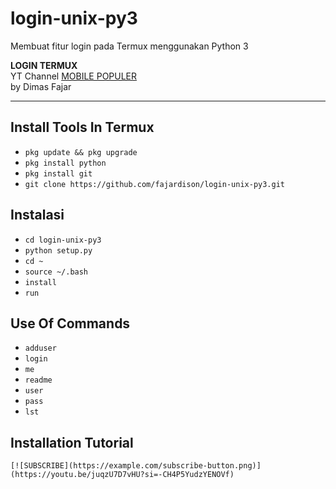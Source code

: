 # login-unix-py3

Membuat fitur login pada Termux menggunakan Python 3

**LOGIN TERMUX**  
YT Channel [MOBILE POPULER](https://youtube.com/@MobilePopuler?si=36AMtbSdtAdiVJfH)  
by Dimas Fajar

---

## Install Tools In Termux  
- `pkg update && pkg upgrade`  
- `pkg install python`  
- `pkg install git`  
- `git clone https://github.com/fajardison/login-unix-py3.git`  

## Instalasi  
- `cd login-unix-py3`  
- `python setup.py`  
- `cd ~`  
- `source ~/.bash`  
- `install`  
- `run`  

## Use Of Commands  
- `adduser`  
- `login`  
- `me`  
- `readme`  
- `user`  
- `pass`  
- `lst`

## Installation Tutorial  
    [![SUBSCRIBE](https://example.com/subscribe-button.png)](https://youtu.be/juqzU7D7vHU?si=-CH4P5YudzYENOVf)
    
